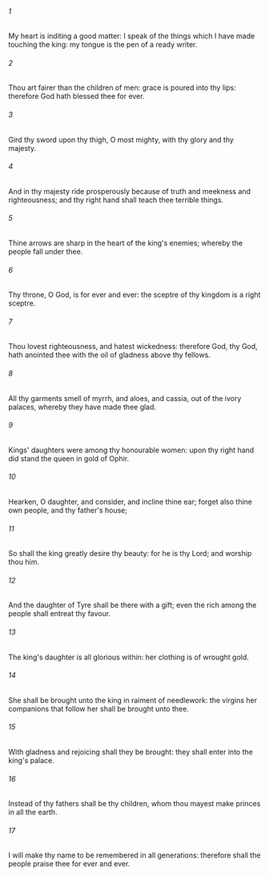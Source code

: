 ###### 1
My heart is inditing a good matter: I speak of the things which I have made touching the king: my tongue is the pen of a ready writer.

###### 2
Thou art fairer than the children of men: grace is poured into thy lips: therefore God hath blessed thee for ever.

###### 3
Gird thy sword upon thy thigh, O most mighty, with thy glory and thy majesty.

###### 4
And in thy majesty ride prosperously because of truth and meekness and righteousness; and thy right hand shall teach thee terrible things.

###### 5
Thine arrows are sharp in the heart of the king's enemies; whereby the people fall under thee.

###### 6
Thy throne, O God, is for ever and ever: the sceptre of thy kingdom is a right sceptre.

###### 7
Thou lovest righteousness, and hatest wickedness: therefore God, thy God, hath anointed thee with the oil of gladness above thy fellows.

###### 8
All thy garments smell of myrrh, and aloes, and cassia, out of the ivory palaces, whereby they have made thee glad.

###### 9
Kings' daughters were among thy honourable women: upon thy right hand did stand the queen in gold of Ophir.

###### 10
Hearken, O daughter, and consider, and incline thine ear; forget also thine own people, and thy father's house;

###### 11
So shall the king greatly desire thy beauty: for he is thy Lord; and worship thou him.

###### 12
And the daughter of Tyre shall be there with a gift; even the rich among the people shall entreat thy favour.

###### 13
The king's daughter is all glorious within: her clothing is of wrought gold.

###### 14
She shall be brought unto the king in raiment of needlework: the virgins her companions that follow her shall be brought unto thee.

###### 15
With gladness and rejoicing shall they be brought: they shall enter into the king's palace.

###### 16
Instead of thy fathers shall be thy children, whom thou mayest make princes in all the earth.

###### 17
I will make thy name to be remembered in all generations: therefore shall the people praise thee for ever and ever.

